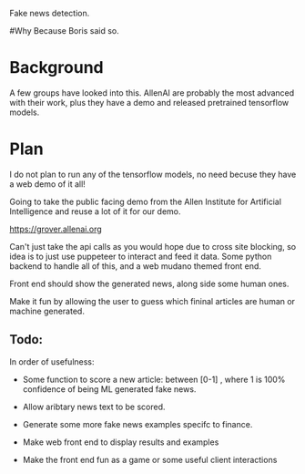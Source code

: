 Fake news detection. 

#Why 
Because Boris said so.

# Background

A few groups have looked into this. AllenAI are probably the most advanced with their work, plus they have a demo and released pretrained tensorflow models.  

# Plan
I do not plan to run any of the tensorflow models, no need becuse they have a web demo of it all!

Going to take the public facing demo from the Allen Institute for Artificial Intelligence and reuse a lot of it for our demo. 

https://grover.allenai.org

Can't just take the api calls as you would hope due to cross site blocking, so idea is to just use puppeteer to interact and feed it data. Some python backend to handle all of this, and a web mudano themed front end.

Front end should show the generated news, along side some human ones. 

Make it fun by allowing the user to guess which fininal articles are human or machine generated. 

## Todo:
In order of usefulness:

 - Some function to score a new article: between [0-1] , where 1 is 100% confidence of being ML generated fake news.
 
 - Allow aribtary news text to be scored.  

 - Generate some more fake news examples specifc to finance. 
 
 - Make web front end to display results and examples
 
 - Make the front end fun as a game or some useful client interactions